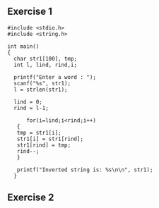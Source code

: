## Exercise 1

    #include <stdio.h>
    #include <string.h>
 
    int main()
    {
      char str1[100], tmp;
      int l, lind, rind,i;

      printf("Enter a word : ");
      scanf("%s", str1);
      l = strlen(str1);

      lind = 0;
      rind = l-1;
    
          for(i=lind;i<rind;i++)
       {
       tmp = str1[i];
       str1[i] = str1[rind];
       str1[rind] = tmp;
       rind--;
       }
 
       printf("Inverted string is: %s\n\n", str1);
      }

## Exercise 2
